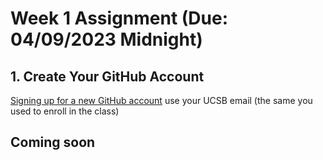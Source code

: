 # Week 1 Assignment (Due: 04/09/2023 Midnight)

## 1. Create Your GitHub Account

[Signing up for a new GitHub account](https://docs.github.com/en/get-started/signing-up-for-github/signing-up-for-a-new-github-account) use your UCSB email (the same you used to enroll in the class)

## Coming soon